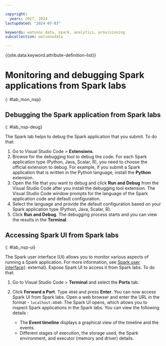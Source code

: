 ```yaml
---

copyright:
  years: 2017, 2024
lastupdated: "2024-07-03"

keywords: watsonx.data, spark, analytics, provisioning
subcollection: watsonxdata

---
```


{{site.data.keyword.attribute-definition-list}}

# Monitoring and debugging Spark applications from Spark labs
{: #lab_mon_nsp}



## Debugging the Spark application from Spark labs
{: #lab_nsp-deug}

The Spark lab helps to debug the Spark application that you submit. To do that:


1. Go to Visual Studio Code > **Extensions**.
1. Browse for the debugging tool to debug the code. For each Spark application type (Python, Java, Scalar, R), you need to choose the official extension to debug. For example, if you submit a Spark application that is written in the Python language, install the **Python** extension.
1. Open the file that you want to debug and click **Run and Debug** from the Visual Studio Code after you install the debugging tool extension. The Visual Studio Code window prompts for the language of the Spark application code and default configuration.
1. Select the language and provide the default configuration based on your Spark application type (Python, Java, Scalar, R).
1. Click **Run and Debug**. The debugging process starts and you can view the results in the **Terminal**.


## Accessing Spark UI from Spark labs
{: #lab_nsp-ui}

The Spark user interface (UI) allows you to monitor various aspects of running a Spark application. For more information, see [Spark user interface](watsonxdata?topic=watsonxdata-wxd_spk_ui){: external}. Expose Spark UI to access it from Spark labs. To do that:

1. Go to Visual Studio Code > **Terminal** and select the **Ports** tab.
2. Click **Forward a Port**. Type `4040` and press **Enter**. You can now access Spark UI from Spark labs. Open a web browser and enter the URL in the format - `localhost:4040`. The Spark UI opens, which allows you to inspect Spark applications in the Spark labs. You can view the following details :

    * The **Event timeline** displays a graphical view of the timeline and the events.
    * Different stages of execution, the storage used, the Spark environment, and executor (memory and driver) details.
